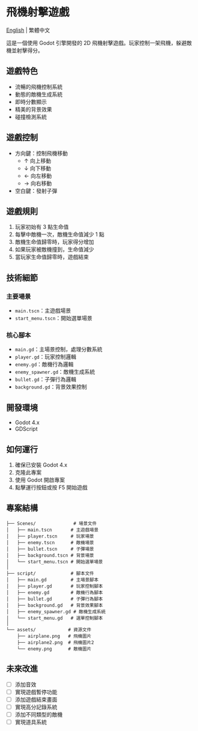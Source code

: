 # 飛機射擊遊戲

[English](README_EN.md) | 繁體中文

這是一個使用 Godot 引擎開發的 2D 飛機射擊遊戲。玩家控制一架飛機，躲避敵機並射擊得分。

## 遊戲特色

- 流暢的飛機控制系統
- 動態的敵機生成系統
- 即時分數顯示
- 精美的背景效果
- 碰撞檢測系統

## 遊戲控制

- 方向鍵：控制飛機移動
  - ↑ 向上移動
  - ↓ 向下移動
  - ← 向左移動
  - → 向右移動
- 空白鍵：發射子彈

## 遊戲規則

1. 玩家初始有 3 點生命值
2. 每擊中敵機一次，敵機生命值減少 1 點
3. 敵機生命值歸零時，玩家得分增加
4. 如果玩家被敵機撞到，生命值減少
5. 當玩家生命值歸零時，遊戲結束

## 技術細節

### 主要場景
- `main.tscn`：主遊戲場景
- `start_menu.tscn`：開始選單場景

### 核心腳本
- `main.gd`：主場景控制，處理分數系統
- `player.gd`：玩家控制邏輯
- `enemy.gd`：敵機行為邏輯
- `enemy_spawner.gd`：敵機生成系統
- `bullet.gd`：子彈行為邏輯
- `background.gd`：背景效果控制

## 開發環境

- Godot 4.x
- GDScript

## 如何運行

1. 確保已安裝 Godot 4.x
2. 克隆此專案
3. 使用 Godot 開啟專案
4. 點擊運行按鈕或按 F5 開始遊戲

## 專案結構

```
├── Scenes/              # 場景文件
│   ├── main.tscn       # 主遊戲場景
│   ├── player.tscn     # 玩家場景
│   ├── enemy.tscn      # 敵機場景
│   ├── bullet.tscn     # 子彈場景
│   ├── background.tscn # 背景場景
│   └── start_menu.tscn # 開始選單場景
│
├── script/             # 腳本文件
│   ├── main.gd         # 主場景腳本
│   ├── player.gd       # 玩家控制腳本
│   ├── enemy.gd        # 敵機行為腳本
│   ├── bullet.gd       # 子彈行為腳本
│   ├── background.gd   # 背景效果腳本
│   ├── enemy_spawner.gd # 敵機生成系統
│   └── start_menu.gd   # 選單控制腳本
│
└── assets/            # 資源文件
    ├── airplane.png   # 飛機圖片
    ├── airplane2.png  # 飛機圖片2
    └── enemy.png      # 敵機圖片
```

## 未來改進

- [ ] 添加音效
- [ ] 實現遊戲暫停功能
- [ ] 添加遊戲結束畫面
- [ ] 實現高分記錄系統
- [ ] 添加不同類型的敵機
- [ ] 實現道具系統
